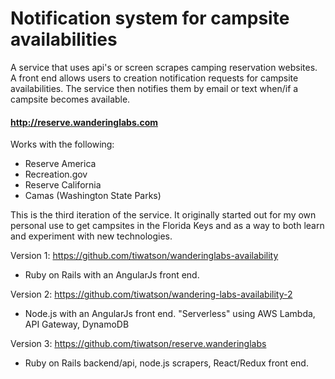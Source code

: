 # Notification system for campsite availabilities

A service that uses api's or screen scrapes camping reservation websites. A front end allows users to creation notification requests for campsite availabilities. The service then notifies them by email or text when/if a campsite becomes available.

#### http://reserve.wanderinglabs.com

Works with the following:
- Reserve America
- Recreation.gov
- Reserve California
- Camas (Washington State Parks)


This is the third iteration of the service. It originally started out for my own personal use to get campsites in the Florida Keys and as a way to both learn and experiment with new technologies.

Version 1: https://github.com/tiwatson/wanderinglabs-availability
- Ruby on Rails with an AngularJs front end.

Version 2: https://github.com/tiwatson/wandering-labs-availability-2
- Node.js with an AngularJs front end. "Serverless" using AWS Lambda, API Gateway, DynamoDB

Version 3: https://github.com/tiwatson/reserve.wanderinglabs
- Ruby on Rails backend/api, node.js scrapers, React/Redux front end.
